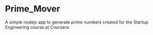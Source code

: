 Prime_Mover
===========

A simple nodejs app to generate prime numbers created for the Startup Engineering course at Coursera. 
